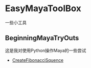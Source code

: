 # EasyMayaToolBox

一些小工具


## BeginningMayaTryOuts

这是我对使用Python操作Maya的一些尝试

* [CreateFibonacciSquence](https://github.com/hdcola/EasyMayaToolBox/blob/master/BeginningMayaTryOuts/PythonExamples/CreateFibonacciSquence.py)

